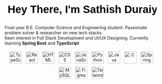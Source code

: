 <h1>
  <svg width="500" height="60" xmlns="http://www.w3.org/2000/svg">
    <text x="10" y="40" font-family="Arial" font-size="35" fill="black">Hey There, I'm Sathish Duraiyan</text>
  </svg>
</h1>
<p>
  Final-year B.E. Computer Science and Engineering student.
  Passionate problem solver & researcher on new tech stacks.<br>
  Keen interest in Full Stack Development and UI/UX Designing.
  Currently learning <b>Spring Boot</b> and <b>TypeScript</b>
</p>

<p align="center">
  <img src="https://cdn.jsdelivr.net/gh/devicons/devicon/icons/typescript/typescript-original.svg" alt="TypeScript" width="40" height="40" style="margin:5px;">
  <img src="https://cdn.jsdelivr.net/gh/devicons/devicon/icons/react/react-original.svg" alt="React" width="40" height="40" style="margin:5px;">
  <img src="https://cdn.jsdelivr.net/gh/devicons/devicon/icons/html5/html5-original.svg" alt="HTML" width="40" height="40" style="margin:5px;">
  <img src="https://cdn.jsdelivr.net/gh/devicons/devicon/icons/css3/css3-original.svg" alt="CSS" width="40" height="40" style="margin:5px;">
  <img src="https://cdn.jsdelivr.net/gh/devicons/devicon/icons/javascript/javascript-original.svg" alt="JavaScript" width="40" height="40" style="margin:5px;">
  <img src="https://upload.wikimedia.org/wikipedia/commons/0/0a/Python.svg" alt="Python" width="40" height="40" style="margin:5px;">
  <img src="https://cdn.jsdelivr.net/gh/devicons/devicon/icons/java/java-original.svg" alt="Java" width="40" height="40" style="margin:5px;">
  <img src="https://cdn.jsdelivr.net/gh/devicons/devicon/icons/c/c-original.svg" alt="C" width="40" height="40" style="margin:5px;">
  <img src="https://cdn.jsdelivr.net/gh/devicons/devicon/icons/spring/spring-original.svg" alt="Spring Boot" width="40" height="40" style="margin:5px;">
  <img src="https://cdn.jsdelivr.net/gh/devicons/devicon/icons/mysql/mysql-original.svg" alt="MySQL" width="40" height="40" style="margin:5px;">
  <img src="https://cdn.jsdelivr.net/gh/devicons/devicon/icons/figma/figma-original.svg" alt="Figma" width="40" height="40" style="margin:5px;">
  <img src="https://upload.wikimedia.org/wikipedia/commons/d/d5/Tailwind_CSS_Logo.svg" alt="Tailwind CSS" width="40" height="40" style="margin:5px;">
</p>
